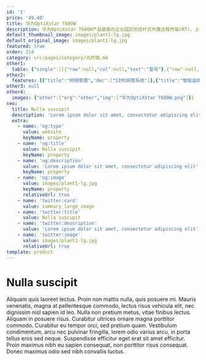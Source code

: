 ```yaml
---
id: '1'
price: '49.40'
title: 华为OptiXstar T600W
description: 华为OptiXstar T600W产品是面向企业园区的挂杆式外置远程终端(RT)，上行提供一个GE接口，用户侧提供Wi-Fi接入和1个GE以太网接口，为用户提供高清的视频回传服务。
default_thumbnail_image: images/plant1-lg.jpg
default_original_image: images/plant1-lg.jpg
featured: true
order: 214
category: src/pages/category/光终端.md
other1: 
  table: {"single":[[{"row":null,"col":null,"text":"型号"},{"row":null,"col":null,"text":"华为OptiXstar T600W"}],[{"row":null,"col":null,"text":"尺寸"},{"row":null,"col":null,"text":"220mm x 220mm x 96mm(不含套筒等配件)"}],[{"row":null,"col":null,"text":"重量"},{"row":null,"col":null,"text":"约2.5kg"}],[{"row":null,"col":null,"text":"网络侧接口"},{"row":null,"col":null,"text":"GE（电）"}],[{"row":null,"col":null,"text":"用户侧接口"},{"row":null,"col":null,"text":"1GE+5G Wi-Fi"}],[{"row":null,"col":null,"text":"整机供电"},{"row":null,"col":null,"text":"12V，2A "}],[{"row":null,"col":null,"text":"电源适配器额定输入范围"},{"row":null,"col":null,"text":"100V AC~240V AC， 50/60Hz"}],[{"row":null,"col":null,"text":"典型功耗 "},{"row":null,"col":null,"text":"8W"}],[{"row":null,"col":null,"text":"最大功耗"},{"row":null,"col":null,"text":"9W"}],[{"row":null,"col":null,"text":"工作环境温度"},{"row":null,"col":null,"text":"-40°C ~ +60°C"}],[{"row":null,"col":null,"text":"工作环境湿度"},{"row":null,"col":null,"text":"5% RH ～ 95% RH， 非凝结"}],[{"row":null,"col":null,"text":"防雷规格"},{"row":null,"col":null,"text":"GE：共模 6kV，差模 1.5kV\nAC电源：共模 6kV，差模 6kV"}],[{"row":null,"col":null,"text":"防护等级"},{"row":null,"col":null,"text":"IP65"}],[{"row":null,"col":null,"text":"安装方式"},{"row":null,"col":null,"text":"室外挂杆安装"}]]}
other2:
  features: [{"title":"网络管理","dec":["SIMS网管系统"]},{"title":"智能运维","dec":["流氓ONT检测和自律\n环网检测/PPPoE仿真/DHCP仿真"]},{"title":"安全","dec":["安全启动\nIPv6/IPv4 防火墙\nMAC过滤/IP地址过滤/URL过滤\n防DoS攻击/ARP防攻击"]}]
other3: null
other4:
  images: {"other":{"org":"other","img":["华为OptiXstar T600W.png"]}}
seo:
  title: Nulla suscipit
  description: 'Lorem ipsum dolor sit amet, consectetur adipiscing elit'
  extra:
    - name: 'og:type'
      value: website
      keyName: property
    - name: 'og:title'
      value: Nulla suscipit
      keyName: property
    - name: 'og:description'
      value: 'Lorem ipsum dolor sit amet, consectetur adipiscing elit'
      keyName: property
    - name: 'og:image'
      value: images/plant1-lg.jpg
      keyName: property
      relativeUrl: true
    - name: 'twitter:card'
      value: summary_large_image
    - name: 'twitter:title'
      value: Nulla suscipit
    - name: 'twitter:description'
      value: 'Lorem ipsum dolor sit amet, consectetur adipiscing elit'
    - name: 'twitter:image'
      value: images/plant1-lg.jpg
      relativeUrl: true
template: product
---
```


# Nulla suscipit

Aliquam quis laoreet lectus. Proin non mattis nulla, quis posuere mi. Mauris venenatis, magna at pellentesque commodo, lectus risus vehicula elit, nec dignissim nisl sapien id leo. Nulla non pretium metus, vitae finibus lectus. Aliquam in posuere risus. Curabitur ultrices ornare magna porttitor commodo. Curabitur eu tempor orci, sed pretium quam. Vestibulum condimentum, arcu nec pulvinar fringilla, lorem odio varius arcu, in porta tellus eros sed neque. Suspendisse efficitur eget erat sit amet efficitur. Proin maximus nibh eu sapien consequat, non porttitor risus consequat. Donec maximus odio sed nibh convallis luctus.